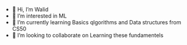 - 👋 Hi, I’m Walid
- 👀 I’m interested in ML
- 🌱 I’m currently learning Basics qlgorithms and Data structures from CS50
- 💞️ I’m looking to collaborate on Learning these fundamentels


<!---
waaalidou/waaalidou is a ✨ special ✨ repository because its `README.md` (this file) appears on your GitHub profile.
You can click the Preview link to take a look at your changes.
--->
